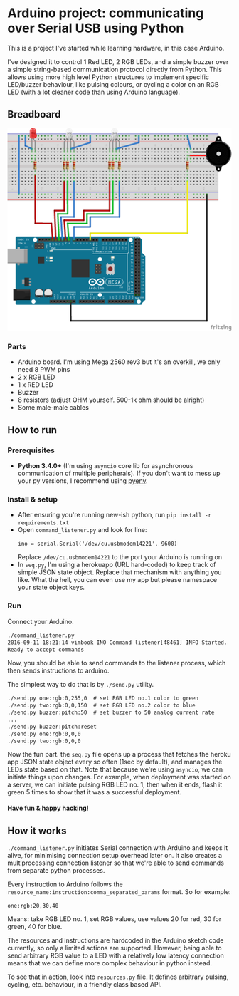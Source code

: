 # Arduino project: communicating over Serial USB using Python

This is a project I've started while learning hardware, in this case Arduino.

I've designed it to control 1 Red LED, 2 RGB LEDs, and a simple buzzer over a simple string-based communication protocol directly from Python. This allows using more high level Python structures to implement specific LED/buzzer behaviour, like pulsing colours, or cycling a color on an RGB LED (with a lot cleaner code than using Arduino language).

## Breadboard

![Breadboard](/breadboard.png?raw=true)

### Parts

- Arduino board. I'm using Mega 2560 rev3 but it's an overkill, we only need 8 PWM pins
- 2 x RGB LED
- 1 x RED LED
- Buzzer
- 8 resistors (adjust OHM yourself. 500-1k ohm should be alright)
- Some male-male cables

## How to run

### Prerequisites

- **Python 3.4.0+** (I'm using `asyncio` core lib for asynchronous communication of multiple peripherals). If you don't want to mess up your py versions, I recommend using [pyenv](https://github.com/yyuu/pyenv).

### Install & setup

- After ensuring you're running new-ish python, run `pip install -r requirements.txt`
- Open `command_listener.py` and look for line:
  ```
  ino = serial.Serial('/dev/cu.usbmodem14221', 9600)
  ```
  Replace `/dev/cu.usbmodem14221` to the port your Arduino is running on
- In `seq.py`, I'm using a herokuapp (URL hard-coded) to keep track of simple JSON state object. Replace that mechanism with anything you like. What the hell, you can even use my app but please namespace your state object keys.

### Run

Connect your Arduino.

```
./command_listener.py
2016-09-11 18:21:14 vimbook INO Command listener[48461] INFO Started. Ready to accept commands
```

Now, you should be able to send commands to the listener process, which then sends instructions to arduino.

The simplest way to do that is by `./send.py` utility.

```
./send.py one:rgb:0,255,0  # set RGB LED no.1 color to green
./send.py two:rgb:0,0,150  # set RGB LED no.2 color to blue
./send.py buzzer:pitch:50  # set buzzer to 50 analog current rate
...
./send.py buzzer:pitch:reset
./send.py one:rgb:0,0,0
./send.py two:rgb:0,0,0
```

Now the fun part. the `seq.py` file opens up a process that fetches the heroku app JSON state object every so often (1sec by default), and manages the LEDs state based on that. Note that because we're using `asyncio`, we can initiate things upon changes. For example, when deployment was started on a server, we can initiate pulsing RGB LED no. 1, then when it ends, flash it green 5 times to show that it was a successful deployment.

#### Have fun & happy hacking!

## How it works

`./command_listener.py` initiates Serial connection with Arduino and keeps it alive, for minimising connection setup overhead later on. It also creates a multiprocessing connection listener so that we're able to send commands from separate python processes.

Every instruction to Arduino follows the `resource_name:instruction:comma_separated_params` format. So for example:

```
one:rgb:20,30,40
```

Means: take RGB LED no. 1, set RGB values, use values 20 for red, 30 for green, 40 for blue.

The resources and instructions are hardcoded in the Arduino sketch code currently, so only a limited actions are supported. However, being able to send arbitrary RGB value to a LED with a relatively low latency connection means that we can define more complex behaviour in python instead.

To see that in action, look into `resources.py` file. It defines arbitrary pulsing, cycling, etc. behaviour, in a friendly class based API.